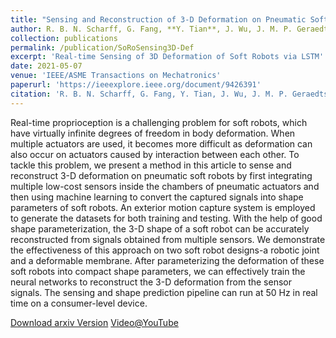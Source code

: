 ```yaml
---
title: "Sensing and Reconstruction of 3-D Deformation on Pneumatic Soft Robots"
author: R. B. N. Scharff, G. Fang, **Y. Tian**, J. Wu, J. M. P. Geraedts and C. C. L. Wang
collection: publications
permalink: /publication/SoRoSensing3D-Def
excerpt: 'Real-time Sensing of 3D Deformation of Soft Robots via LSTM'
date: 2021-05-07
venue: 'IEEE/ASME Transactions on Mechatronics'
paperurl: 'https://ieeexplore.ieee.org/document/9426391'
citation: 'R. B. N. Scharff, G. Fang, Y. Tian, J. Wu, J. M. P. Geraedts and C. C. L. Wang, "Sensing and Reconstruction of 3-D Deformation on Pneumatic Soft Robots," in IEEE/ASME Transactions on Mechatronics, vol. 26, no. 4, pp. 1877-1885, Aug. 2021.'
---
```

Real-time proprioception is a challenging problem for soft robots, which have virtually infinite degrees of freedom in body deformation. When multiple actuators are used, it becomes more difficult as deformation can also occur on actuators caused by interaction between each other. To tackle this problem, we present a method in this article to sense and reconstruct 3-D deformation on pneumatic soft robots by first integrating multiple low-cost sensors inside the chambers of pneumatic actuators and then using machine learning to convert the captured signals into shape parameters of soft robots. 
An exterior motion capture system is employed to generate the datasets for both training and testing. With the help of good shape parameterization, the 3-D shape of a soft robot can be accurately reconstructed from signals obtained from multiple sensors. We demonstrate the effectiveness of this approach on two soft robot designs-a robotic joint and a deformable membrane. After parameterizing the deformation of these soft robots into compact shape parameters, we can effectively train the neural networks to reconstruct the 3-D deformation from the sensor signals. 
The sensing and shape prediction pipeline can run at 50 Hz in real time on a consumer-level device.

[Download arxiv Version](https://arxiv.org/pdf/2012.12411.pdf)
[Video@YouTube](https://www.youtube.com/watch?v=T9wqiIr3s-c&feature=youtu.be)
